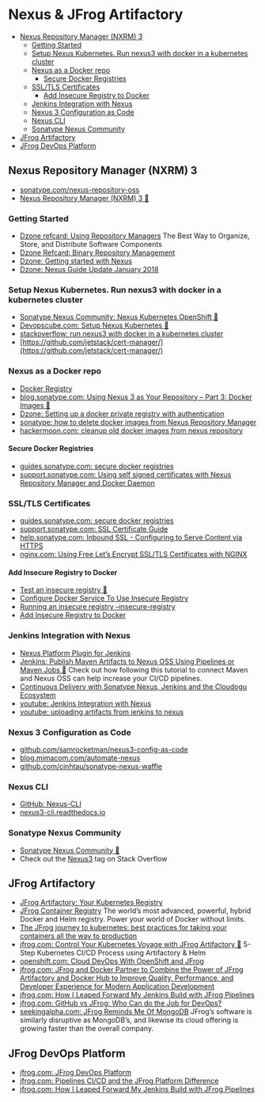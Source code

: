 # Nexus & JFrog Artifactory
- [Nexus Repository Manager (NXRM) 3](#nexus-repository-manager-nxrm-3)
	- [Getting Started](#getting-started)
	- [Setup Nexus Kubernetes. Run nexus3 with docker in a kubernetes cluster](#setup-nexus-kubernetes-run-nexus3-with-docker-in-a-kubernetes-cluster)
	- [Nexus as a Docker repo](#nexus-as-a-docker-repo)
		- [Secure Docker Registries](#secure-docker-registries)
	- [SSL/TLS Certificates](#ssltls-certificates)
		- [Add Insecure Registry to Docker](#add-insecure-registry-to-docker)
	- [Jenkins Integration with Nexus](#jenkins-integration-with-nexus)
	- [Nexus 3 Configuration as Code](#nexus-3-configuration-as-code)
	- [Nexus CLI](#nexus-cli)
	- [Sonatype Nexus Community](#sonatype-nexus-community)
- [JFrog Artifactory](#jfrog-artifactory)
- [JFrog DevOps Platform](#jfrog-devops-platform)

## Nexus Repository Manager (NXRM) 3
* [sonatype.com/nexus-repository-oss](https://www.sonatype.com/nexus-repository-oss)
* [Nexus Repository Manager (NXRM) 3 🌟](https://help.sonatype.com/repomanager3)

### Getting Started
* [Dzone refcard: Using Repository Managers](https://dzone.com/refcardz/binary-repository-management) The Best Way to Organize, Store, and Distribute Software Components
* [Dzone Refcard: Binary Repository Management](https://dzone.com/refcardz/binary-repository-management)
* [Dzone: Getting started with Nexus](https://dzone.com/articles/getting-started-nexus-maven)
* [Dzone: Nexus Guide Update January 2018](https://dzone.com/articles/nexus-guide-update-january-2018)

### Setup Nexus Kubernetes. Run nexus3 with docker in a kubernetes cluster
* [Sonatype Nexus Community: Nexus Kubernetes OpenShift 🌟](https://github.com/sonatype-nexus-community/nexus-kubernetes-openshift)
* [Devopscube.com: Setup Nexus Kubernetes 🌟](https://devopscube.com/setup-nexus-kubernetes/)
* [stackoverflow: run nexus3 with docker in a kubernetes cluster](https://stackoverflow.com/questions/42766349/run-nexus-3-with-docker-in-a-kubernetes-cluster)
* [https://github.com/jetstack/cert-manager/](https://github.com/jetstack/cert-manager/)

### Nexus as a Docker repo 
* [Docker Registry](https://help.sonatype.com/repomanager3/formats/docker-registry)
* [blog.sonatype.com: Using Nexus 3 as Your Repository – Part 3: Docker Images 🌟](https://blog.sonatype.com/using-nexus-3-as-your-repository-part-3-docker-images)
* [Dzone: Setting up a docker private registry with authentication](https://dzone.com/articles/setting-up-a-docker-private-registry-with-authenti)
* [sonatype: how to delete docker images from Nexus Repository Manager](https://support.sonatype.com/hc/en-us/articles/360009696054-How-to-delete-docker-images-from-Nexus-Repository-Manager)
* [hackermoon.com: cleanup old docker images from nexus repository](https://hackernoon.com/cleanup-old-docker-images-from-nexus-repository-617b1004dad8)

#### Secure Docker Registries
* [guides.sonatype.com: secure docker registries](https://guides.sonatype.com/repo3/technical-guides/secure-docker-registries/)
* [support.sonatype.com: Using self signed certificates with Nexus Repository Manager and Docker Daemon](https://support.sonatype.com/hc/en-us/articles/217542177-Using-Self-Signed-Certificates-with-Nexus-Repository-Manager-and-Docker-Daemon)

### SSL/TLS Certificates
* [guides.sonatype.com: secure docker registries](https://guides.sonatype.com/repo3/technical-guides/secure-docker-registries/)
* [support.sonatype.com: SSL Certificate Guide](https://support.sonatype.com/hc/en-us/articles/213465768-SSL-Certificate-Guide)
* [help.sonatype.com: Inbound SSL - Configuring to Serve Content via HTTPS](https://help.sonatype.com/repomanager3/security/configuring-ssl?_ga=2.250230211.411976214.1575978022-1513910029.1575978022#ConfiguringSSL-InboundSSL-ConfiguringtoServeContentviaHTTPS)
* [nginx.com: Using Free Let’s Encrypt SSL/TLS Certificates with NGINX](https://www.nginx.com/blog/using-free-ssltls-certificates-from-lets-encrypt-with-nginx/)

#### Add Insecure Registry to Docker
- [Test an insecure registry 🌟](https://docs.docker.com/registry/insecure/)
- [Configure Docker Service To Use Insecure Registry](https://github.com/Juniper/contrail-docker/wiki/Configure-docker-service-to-use-insecure-registry)
- [Running an insecure registry –insecure-registry](https://forums.docker.com/t/running-an-insecure-registry-insecure-registry/8159)
- [Add Insecure Registry to Docker](https://intellipaat.com/community/19079/add-insecure-registry-to-docker)

### Jenkins Integration with Nexus
* [Nexus Platform Plugin for Jenkins](https://help.sonatype.com/integrations/nexus-and-continuous-integration/nexus-platform-plugin-for-jenkins)
* [Jenkins: Publish Maven Artifacts to Nexus OSS Using Pipelines or Maven Jobs 🌟](https://dzone.com/articles/jenkins-publish-maven-artifacts-to-nexus-oss-using) Check out how following this tutorial to connect Maven and Nexus OSS can help increase your CI/CD pipelines.
* [Continuous Delivery with Sonatype Nexus, Jenkins and the Cloudogu Ecosystem](https://cloudogu.com/en/blog/cd-with-nexus-jenkins-ces)
* [youtube: Jenkins Integration with Nexus](https://www.youtube.com/watch?v=qbO4MTESiJQ)
* [youtube: uploading artifacts from jenkins to nexus](https://www.youtube.com/watch?v=7NmGSnqLd58)

### Nexus 3 Configuration as Code
* [github.com/samrocketman/nexus3-config-as-code](https://github.com/samrocketman/nexus3-config-as-code) 
* [blog.mimacom.com/automate-nexus](https://blog.mimacom.com/automate-nexus/) 
* [github.com/cinhtau/sonatype-nexus-waffle](https://github.com/cinhtau/sonatype-nexus-waffle) 

### Nexus CLI
* [GitHub: Nexus-CLI](https://github.com/mlabouardy/nexus-cli)
* [nexus3-cli.readthedocs.io](https://nexus3-cli.readthedocs.io)

### Sonatype Nexus Community
* [Sonatype Nexus Community 🌟](https://github.com/sonatype-nexus-community)
* Check out the [Nexus3](https://stackoverflow.com/questions/tagged/nexus3) tag on Stack Overflow

## JFrog Artifactory
- [JFrog Artifactory: Your Kubernetes Registry](https://jfrog.com/blog/jfrog-artifactory-kubernetes-registry/)
- [JFrog Container Registry](https://jfrog.com/container-registry/) The world’s most advanced, powerful, hybrid Docker and Helm registry. Power your world of Docker without limits.
- [The JFrog journey to kubernetes: best practices for taking your containers all the way to production](https://jfrog.com/whitepaper/the-jfrog-journey-to-kubernetes-best-practices-for-taking-your-containers-all-the-way-to-production/)
- [jfrog.com: Control Your Kubernetes Voyage with JFrog Artifactory 🌟](https://jfrog.com/blog/control-your-kubernetes-voyage-with-artifactory/) 5-Step Kubernetes CI/CD Process using Artifactory & Helm
- [openshift.com: Cloud DevOps With OpenShift and JFrog](https://www.openshift.com/blog/cloud-devops-with-openshift-and-jfrog)
- [jfrog.com: JFrog and Docker Partner to Combine the Power of JFrog Artifactory and Docker Hub to Improve Quality, Performance, and Developer Experience for Modern Application Development](https://jfrog.com/press/jfrog-docker-partner-to-combine-the-power-jfrog-artifactory-docker-hub/)
- [jfrog.com: How I Leaped Forward My Jenkins Build with JFrog Pipelines](https://jfrog.com/blog/how-i-leaped-forward-my-jenkins-build-with-jfrog-pipelines/)
- [jfrog.com: GitHub vs JFrog: Who Can do the Job for DevOps?](https://jfrog.com/blog/github-vs-jfrog-who-can-do-the-job-for-devops/)
- [seekingalpha.com: JFrog Reminds Me Of MongoDB](https://seekingalpha.com/article/4427517-jfrog-reminds-me-of-mongodb) JFrog’s software is similarly disruptive as MongoDB’s, and likewise its cloud offering is growing faster than the overall company.

## JFrog DevOps Platform
- [jfrog.com: JFrog DevOps Platform](https://jfrog.com/platform/)
- [jfrog.com: Pipelines CI/CD and the JFrog Platform Difference](https://jfrog.com/blog/pipelines-ci-cd-and-the-jfrog-platform-difference/)
- [jfrog.com: How I Leaped Forward My Jenkins Build with JFrog Pipelines](https://jfrog.com/blog/how-i-leaped-forward-my-jenkins-build-with-jfrog-pipelines/)